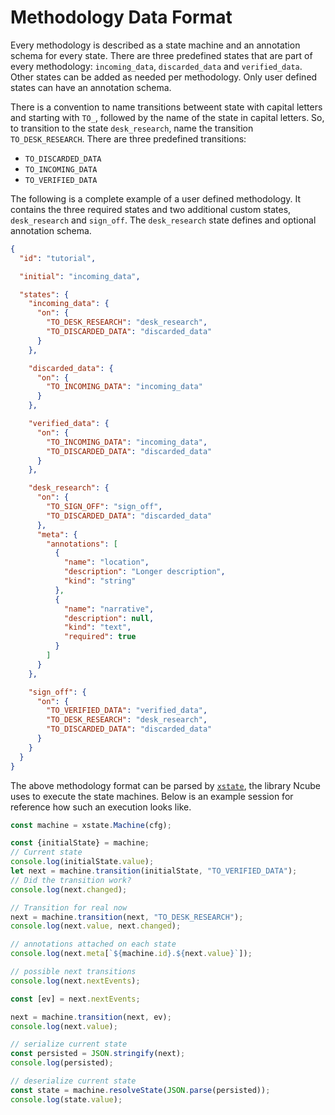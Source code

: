 # Methodology Data Format

Every methodology is described as a state machine and an annotation schema for every state. There are three predefined states that are part of every methodology: `incoming_data`, `discarded_data` and `verified_data`. Other states can be added as needed per methodology. Only user defined states can have an annotation schema.

There is a convention to name transitions betweent state with capital letters and starting with `TO_`, followed by the name of the state in capital letters. So, to transition to the state `desk_research`, name the transition `TO_DESK_RESEARCH`. There are three predefined transitions:

- `TO_DISCARDED_DATA`
- `TO_INCOMING_DATA`
- `TO_VERIFIED_DATA`

The following is a complete example of a user defined methodology. It contains the three required states and two additional custom states, `desk_research` and `sign_off`. The `desk_research` state defines and optional annotation schema.

```json
{
  "id": "tutorial",

  "initial": "incoming_data",

  "states": {
    "incoming_data": {
      "on": {
        "TO_DESK_RESEARCH": "desk_research",
        "TO_DISCARDED_DATA": "discarded_data"
      }
    },

    "discarded_data": {
      "on": {
        "TO_INCOMING_DATA": "incoming_data"
      }
    },

    "verified_data": {
      "on": {
        "TO_INCOMING_DATA": "incoming_data",
        "TO_DISCARDED_DATA": "discarded_data"
      }
    },

    "desk_research": {
      "on": {
        "TO_SIGN_OFF": "sign_off",
        "TO_DISCARDED_DATA": "discarded_data"
      },
      "meta": {
        "annotations": [
          {
            "name": "location",
            "description": "Longer description",
            "kind": "string"
          },
          {
            "name": "narrative",
            "description": null,
            "kind": "text",
            "required": true
          }
        ]
      }
    },

    "sign_off": {
      "on": {
        "TO_VERIFIED_DATA": "verified_data",
        "TO_DESK_RESEARCH": "desk_research",
        "TO_DISCARDED_DATA": "discarded_data"
      }
    }
  }
}
```

The above methodology format can be parsed by [`xstate`](https://xstate.js.org/), the library Ncube uses to execute the state machines. Below is an example session for reference how such an execution looks like.

```js
const machine = xstate.Machine(cfg);

const {initialState} = machine;
// Current state
console.log(initialState.value);
let next = machine.transition(initialState, "TO_VERIFIED_DATA");
// Did the transition work?
console.log(next.changed);

// Transition for real now
next = machine.transition(next, "TO_DESK_RESEARCH");
console.log(next.value, next.changed);

// annotations attached on each state
console.log(next.meta[`${machine.id}.${next.value}`]);

// possible next transitions
console.log(next.nextEvents);

const [ev] = next.nextEvents;

next = machine.transition(next, ev);
console.log(next.value);

// serialize current state
const persisted = JSON.stringify(next);
console.log(persisted);

// deserialize current state
const state = machine.resolveState(JSON.parse(persisted));
console.log(state.value);
```
